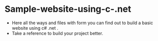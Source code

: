 # Sample-website-using-c-.net
 
 - Here all the ways and files with form you can find out to build a basic website using c# .net .
 - Take a reference to build your project better.
